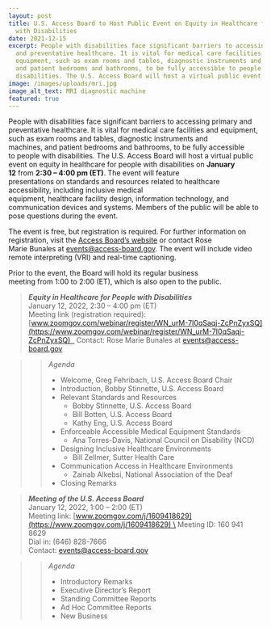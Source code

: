 ```yaml
---
layout: post
title: U.S. Access Board to Host Public Event on Equity in Healthcare for People
  with Disabilities
date: 2021-12-15
excerpt: People with disabilities face significant barriers to accessing primary
  and preventative healthcare. It is vital for medical care facilities and
  equipment, such as exam rooms and tables, diagnostic instruments and machines,
  and patient bedrooms and bathrooms, to be fully accessible to people with
  disabilities. The U.S. Access Board will host a virtual public event on . . .
image: /images/uploads/mri.jpg
image_alt_text: MRI diagnostic machine
featured: true
---
```

People with disabilities face significant barriers to accessing primary and preventative healthcare. It is vital for medical care facilities and equipment, such as exam rooms and tables, diagnostic instruments and machines, and patient bedrooms and bathrooms, to be fully accessible to people with disabilities. The U.S. Access Board will host a virtual public event on equity in healthcare for people with disabilities on **January 12** from **2:30 – 4:00 pm (ET)**. The event will feature presentations on standards and resources related to healthcare accessibility, including inclusive medical equipment, healthcare facility design, information technology, and communication devices and systems. Members of the public will be able to pose questions during the event.  

The event is free, but registration is required. For further information on registration, visit the [Access Board’s website](https://www.access-board.gov/about/meetings.html) or contact Rose Marie Bunales at [events@access-board.gov](mailto:events@access-board.gov). The event will include video remote interpreting (VRI) and real-time captioning. 

Prior to the event, the Board will hold its regular business meeting from 1:00 to 2:00 (ET), which is also open to the public. 

> ***Equity in Healthcare for People with Disabilities***  \
> January 12, 2022, 2:30 – 4:00 pm (ET)  \
> Meeting link (registration required): [www.zoomgov.com/webinar/register/WN_urM-7I0qSaqj-ZcPnZyxSQ](https://www.zoomgov.com/webinar/register/WN_urM-7I0qSaqj-ZcPnZyxSQ)  
> Contact: Rose Marie Bunales at [events@access-board.gov](mailto:events@access-board.gov) 

>> *Agenda* 
>> * Welcome, Greg Fehribach, U.S. Access Board Chair 
>> * Introduction, Bobby Stinnette, U.S. Access Board 
>> * Relevant Standards and Resources 
>>   * Bobby Stinnette, U.S. Access Board 
>>   * Bill Botten, U.S. Access Board 
>>   * Kathy Eng, U.S. Access Board 
>> * Enforceable Accessible Medical Equipment Standards  
>>   * Ana Torres-Davis, National Council on Disability (NCD) 
>> * Designing Inclusive Healthcare Environments 
>>   * Bill Zellmer, Sutter Health Care 
>> * Communication Access in Healthcare Environments 
>>   * Zainab Alkebsi, National Association of the Deaf 
>> * Closing Remarks 

> ***Meeting of the U.S. Access Board*** \
> January 12, 2022, 1:00 – 2:00 (ET) \
> Meeting link: [www.zoomgov.com/j/1609418629](https://www.zoomgov.com/j/1609418629) \
> Meeting ID: 160 941 8629 \
> Dial in: (646) 828-7666 \
> Contact: <events@access-board.gov> 

>> *Agenda*  
>> * Introductory Remarks  
>> * Executive Director’s Report  
>> * Standing Committee Reports  
>> * Ad Hoc Committee Reports  
>> * New Business
